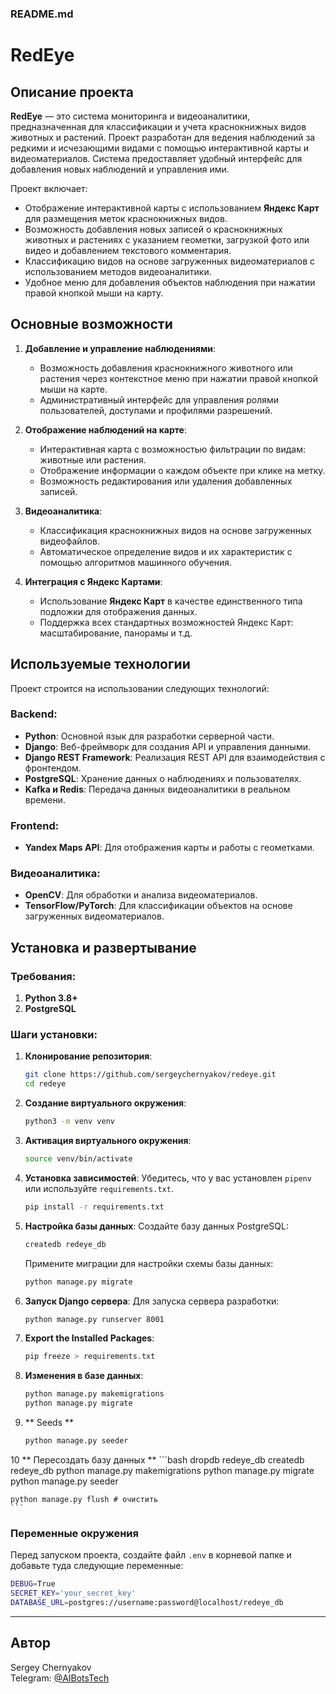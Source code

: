 ### README.md

# RedEye

## Описание проекта

**RedEye** — это система мониторинга и видеоаналитики, предназначенная для классификации и учета краснокнижных видов животных и растений. Проект разработан для ведения наблюдений за редкими и исчезающими видами с помощью интерактивной карты и видеоматериалов. Система предоставляет удобный интерфейс для добавления новых наблюдений и управления ими.

Проект включает:
- Отображение интерактивной карты с использованием **Яндекс Карт** для размещения меток краснокнижных видов.
- Возможность добавления новых записей о краснокнижных животных и растениях с указанием геометки, загрузкой фото или видео и добавлением текстового комментария.
- Классификацию видов на основе загруженных видеоматериалов с использованием методов видеоаналитики.
- Удобное меню для добавления объектов наблюдения при нажатии правой кнопкой мыши на карту.

## Основные возможности

1. **Добавление и управление наблюдениями**:
   - Возможность добавления краснокнижного животного или растения через контекстное меню при нажатии правой кнопкой мыши на карте.
   - Административный интерфейс для управления ролями пользователей, доступами и профилями разрешений.

2. **Отображение наблюдений на карте**:
   - Интерактивная карта с возможностью фильтрации по видам: животные или растения.
   - Отображение информации о каждом объекте при клике на метку.
   - Возможность редактирования или удаления добавленных записей.

3. **Видеоаналитика**:
   - Классификация краснокнижных видов на основе загруженных видеофайлов.
   - Автоматическое определение видов и их характеристик с помощью алгоритмов машинного обучения.

4. **Интеграция с Яндекс Картами**:
   - Использование **Яндекс Карт** в качестве единственного типа подложки для отображения данных.
   - Поддержка всех стандартных возможностей Яндекс Карт: масштабирование, панорамы и т.д.

## Используемые технологии

Проект строится на использовании следующих технологий:

### Backend:
- **Python**: Основной язык для разработки серверной части.
- **Django**: Веб-фреймворк для создания API и управления данными.
- **Django REST Framework**: Реализация REST API для взаимодействия с фронтендом.
- **PostgreSQL**: Хранение данных о наблюдениях и пользователях.
- **Kafka и Redis**: Передача данных видеоаналитики в реальном времени.

### Frontend:
- **Yandex Maps API**: Для отображения карты и работы с геометками.

### Видеоаналитика:
- **OpenCV**: Для обработки и анализа видеоматериалов.
- **TensorFlow/PyTorch**: Для классификации объектов на основе загруженных видеоматериалов.

## Установка и развертывание

### Требования:

1. **Python 3.8+**
2. **PostgreSQL**

### Шаги установки:

1. **Клонирование репозитория**:
   ```bash
   git clone https://github.com/sergeychernyakov/redeye.git
   cd redeye
   ```

2. **Создание виртуального окружения**:
   ```bash
   python3 -m venv venv
   ```

3. **Активация виртуального окружения**:
   ```bash
   source venv/bin/activate
   ```

4. **Установка зависимостей**:
   Убедитесь, что у вас установлен `pipenv` или используйте `requirements.txt`.
   ```bash
   pip install -r requirements.txt
   ```

5. **Настройка базы данных**:
   Создайте базу данных PostgreSQL:
   ```bash
   createdb redeye_db
   ```

   Примените миграции для настройки схемы базы данных:
   ```bash
   python manage.py migrate
   ```

6. **Запуск Django сервера**:
   Для запуска сервера разработки:
   ```bash
   python manage.py runserver 8001
   ```

7. **Export the Installed Packages**:
    ```bash
    pip freeze > requirements.txt
    ```


8. **Изменения в базе данных**:
    ```bash
    python manage.py makemigrations
    python manage.py migrate
   ```
9. ** Seeds **
    ```bash
    python manage.py seeder
    ```
10 ** Пересоздать базу данных **
    ```bash
    dropdb redeye_db 
    createdb redeye_db
    python manage.py makemigrations
    python manage.py migrate
    python manage.py seeder

    python manage.py flush # очистить
    ```

### Переменные окружения

Перед запуском проекта, создайте файл `.env` в корневой папке и добавьте туда следующие переменные:

```bash
DEBUG=True
SECRET_KEY='your_secret_key'
DATABASE_URL=postgres://username:password@localhost/redeye_db
```

---

## Автор

Sergey Chernyakov  
Telegram: [@AIBotsTech](https://t.me/AIBotsTech)
